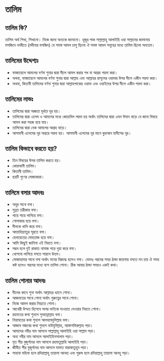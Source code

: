 # **তালিম**

## **তালিম কি?**
তালিম অর্থ শিখা, শিখানো। নিজে জানা অন্যকে জানানো। হুজুর পাক সাল্লাল্লাহু আলাইহি ওয়া সাল্লামের জামানায় মসজিদে নববীতে (মদীনার মসজিদ) যে সমস্ত আমল চালু ছিলো ঐ সমস্ত আমল সমূহের মধ্যে তালিম ছিলো অন্যতম। 

## **তালিমের উদ্দেশ্যঃ** 
* ফাজায়েলে আমলের বর্ণনা শুনার দ্বারা দীলে আমল করার শখ বা আগ্রহ পয়দা করা। 
* অথবা, ফাজায়েলে আমলের বর্ণনা শুনার দ্বারা আল্লাহ এবং আল্লাহর রাসূলের ওয়াদার উপর দীলে একীন পয়দা করা। 
* অথবা, কিতাবী তালিমের বর্ণনা শুনার দ্বারা আল্লাহপাকের ওয়াদা এবং ওয়াইদের উপর দীলে একীন পয়দা করা। 

## **তালিমের লাভঃ** 
* তালিমের দ্বারা অজ্ঞতা মূর্খতা দূর হয়। 
* তালিমের দ্বারা এলেম ও আমলের মধ্যে জোড়মিল পয়দা হয় অর্থাৎ তালিমের দ্বারা এমন ঈমান বাড়ে যে জানা বিষয়ে আমল করা সহজ হয়ে যায়। 
* তালিমের দ্বারা নেক আমলের আগ্রহ বাড়ে। 
* আসমানী এলেমের নূর অন্তরে পয়দা হয়। আসমানী এলেমের নূর মানে কুরআন হাদীসের নূর। 

## **তালিম কিভাবে করতে হয়?** 
* তিন বিষয়ের উপর তালিম করতে হয়। 
* কোরআনী তালিম। 
* কিতাবী তালিম। 
* ছয়টি গুণের মোজাকারা। 

## **তালিমে বসার আদবঃ**
* অযুর সাথে বসা। 
* সুন্নত তরীকায় বসা। 
* গায়ে গায়ে লাগিয়ে বসা। 
* গোলাকার হয়ে বসা। 
* দীলকে খালি করে বসা। 
* আত্তাহিয়্যাতুর সূরতে বসা। 
* হেদায়েতের মোহতাজ হয়ে বসা। 
* আমি কিছুই জানিনা এই নিয়তে বসা। 
* সম্ভব হলে দুই রাকাত নামাজ পড়ে দুয়া করে বসা। 
* খোশবো লাগিয়ে বসতে পারলে উত্তম। 
* মোজাহাদার সাথে বসা অর্থাৎ মনের বিরুদ্ধে হলেও বসা। যেমনঃ গরমের সময় ঠান্ডা জায়গায় বসতে মন চায় ঐ সময় কষ্ট হলেও গরমের মধ্যে বসে তালিম শোনা। ঠিক আবার ঠান্ডা সময়ও একই কথা। 

## **তালিম শোনার আদবঃ** 
* দীলের কানে শুনা অর্থাৎ আল্লাহর ধ্যানে শোনা। 
* আজমতের সাথে শোনা অর্থাৎ গুরুত্ত্বের সাথে শোনা। 
* নিজে আমল করার নিয়্যতে শোনা। 
* আখেরী উম্মত হিসেবে অপর ভাইকে দাওয়াত দেওয়ার নিয়তে শোনা। 
* রহমতের কথা শুনলে সুবহান্নাল্লাহ বলা। 
* নিয়ামতের কথা শুনলে আলহামদুলিল্লাহ বলা। 
* আজাব গজবের কথা শুনলে নাউযুবিল্লাহ, আস্তাগফিরুল্লাহ পড়া। 
* আমাদের নবীর নাম আসলে সাল্লাল্লাহু আলাইহি ওয়া সাল্লাম পড়া। 
* অন্য নবীর নাম আসলে আলাইহিসসালাম পড়া। 
* মৃত পীর বুজুর্গদের নাম আসলে রহমাতুল্লাহি আলাইহি পড়া। 
* জীবীত পীর বুজুর্গদের নাম আসলে দামাত বারাকাতুহুম পড়া। 
* সাহাবা মহিলা হলে রদিয়াল্লাহু তায়ালা আনহা এবং পুরুষ হলে রদিয়াল্লাহু তায়ালা আনহু পড়া। 

